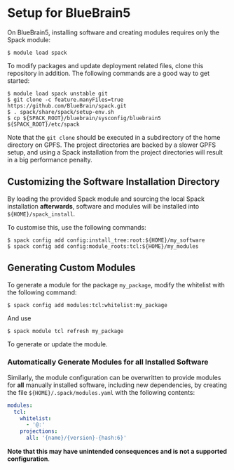 # Setup for BlueBrain5

On BlueBrain5, installing software and creating modules requires only the
Spack module:

    $ module load spack

To modify packages and update deployment related files,
clone this repository in addition.
The following commands are a good way to get started:

    $ module load spack unstable git
    $ git clone -c feature.manyFiles=true https://github.com/BlueBrain/spack.git
    $ . spack/share/spack/setup-env.sh
    $ cp ${SPACK_ROOT}/bluebrain/sysconfig/bluebrain5 ${SPACK_ROOT}/etc/spack

Note that the `git clone` should be executed in a subdirectory of the home
directory on GPFS.
The project directories are backed by a slower GPFS setup, and using a
Spack installation from the project directories will result in a big
performance penalty.

## Customizing the Software Installation Directory

By loading the provided Spack module and sourcing the local Spack
installation **afterwards**,
software and modules will be installed into `${HOME}/spack_install`.

To customise this, use the following commands:

    $ spack config add config:install_tree:root:${HOME}/my_software
    $ spack config add config:module_roots:tcl:${HOME}/my_modules

## Generating Custom Modules

To generate a module for the package `my_package`,
modify the whitelist with the following command:

    $ spack config add modules:tcl:whitelist:my_package

And use

    $ spack module tcl refresh my_package

To generate or update the module.

### Automatically Generate Modules for all Installed Software

Similarly, the module configuration can be overwritten to provide modules
for **all** manually installed software, including new dependencies, by
creating the file `${HOME}/.spack/modules.yaml` with the following
contents:
```yaml
modules:
  tcl:
    whitelist:
      - '@:'
    projections:
      all: '{name}/{version}-{hash:6}'
```
**Note that this may have unintended consequences and is not a supported configuration**.
